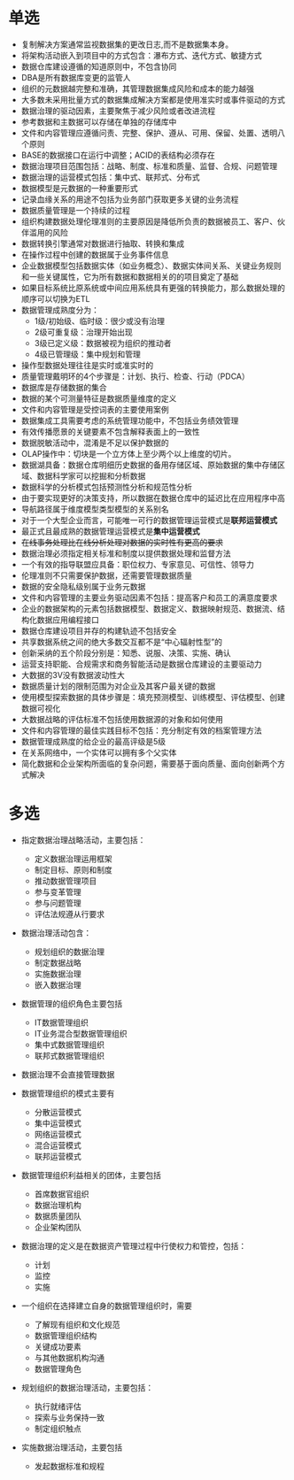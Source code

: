 # 单选

- 复制解决方案通常监视数据集的更改日志,而不是数据集本身。
- 将架构活动嵌入到项目中的方式包含：瀑布方式、迭代方式、敏捷方式
- 数据仓库建设遵循的知道原则中，不包含协同
- DBA是所有数据库变更的监管人
- 组织的元数据越完整和准确，其管理数据集成风险和成本的能力越强
- 大多数未采用批量方式的数据集成解决方案都是使用准实时或事件驱动的方式
- 数据治理的驱动因素，主要聚焦于减少风险或者改进流程
- 参考数据和主数据可以存储在单独的存储库中
- 文件和内容管理应遵循问责、完整、保护、遵从、可用、保留、处置、透明八个原则
- BASE的数据接口在运行中调整；ACID的表结构必须存在
- 数据治理项目范围包括：战略、制度、标准和质量、监督、合规、问题管理
- 数据治理的运营模式包括：集中式、联邦式、分布式
- 数据模型是元数据的一种重要形式
- 记录血缘关系的用途不包括为业务部门获取更多关键的业务流程
- 数据质量管理是一个持续的过程
- 组织构建数据处理伦理准则的主要原因是降低所负责的数据被员工、客户、伙伴滥用的风险
- 数据转换引擎通常对数据进行抽取、转换和集成
- 在操作过程中创建的数据属于业务事件信息
- 企业数据模型包括数据实体（如业务概念）、数据实体间关系、关键业务规则和一些关键属性，它为所有数据和数据相关的的项目奠定了基础
- 如果目标系统比原系统或中间应用系统具有更强的转换能力，那么数据处理的顺序可以切换为ETL
- 数据管理成熟度分为：
  - 1级/初始级、临时级：很少或没有治理
  - 2级可重复级：治理开始出现
  - 3级已定义级：数据被视为组织的推动者
  - 4级已管理级：集中规划和管理
- 操作型数据处理往往是实时或准实时的
- 质量管理戴明环的4个步骤是：计划、执行、检查、行动（PDCA）
- 数据库是存储数据的集合
- 数据的某个可测量特征是数据质量维度的定义
- 文件和内容管理是受控词表的主要使用案例
- 数据集成工具需要考虑的系统管理功能中，不包括业务绩效管理
- 有效传播愿景的关键要素不包含解释表面上的一致性
- 数据脱敏活动中，混淆是不足以保护数据的
- OLAP操作中：切块是一个立方体上至少两个以上维度的切片。
- 数据湖具备：数据仓库明细历史数据的备用存储区域、原始数据的集中存储区域、数据科学家可以挖掘和分析数据
- 数据科学的分析模式包括预测性分析和规范性分析
- 由于要实现更好的决策支持，所以数据在数据仓库中的延迟比在应用程序中高
- 导航路径属于维度模型类型模型的关系别名
- 对于一个大型企业而言，可能唯一可行的数据管理运营模式是**联邦运营模式**
- 最正式且最成熟的数据管理运营模式是**集中运营模式**
- ~~在线事务处理比在线分析处理对数据的实时性有更高的要求~~
- 数据治理必须指定相关标准和制度以提供数据处理和监督方法
- 一个有效的指导联盟应具备：职位权力、专家意见、可信性、领导力
- 伦理准则不只需要保护数据，还需要管理数据质量
- 数据的安全隐私级别属于业务元数据
- 文件和内容管理的主要业务驱动因素不包括：提高客户和员工的满意度要求
- 企业的数据架构的元素包括数据模型、数据定义、数据映射规范、数据流、结构化数据应用编程接口
- 数据仓库建设项目并存的构建轨迹不包括安全
- 共享数据系统之间的绝大多数交互都不是“中心辐射性型”的
- 创新采纳的五个阶段分别是：知悉、说服、决策、实施、确认
- 运营支持职能、合规需求和商务智能活动是数据仓库建设的主要驱动力
- 大数据的3V没有数据波动性大
- 数据质量计划的限制范围为对企业及其客户最关键的数据
- 使用模型探索数据的具体步骤是：填充预测模型、训练模型、评估模型、创建数据可视化
- 大数据战略的评估标准不包括使用数据源的对象和如何使用
- 文件和内容管理的最佳实践目标不包括：充分制定有效的档案管理方法
- 数据管理成熟度的给企业的最高评级是5级
- 在关系网络中，一个实体可以拥有多个父实体
- 简化数据和企业架构所面临的复杂问题，需要基于面向质量、面向创新两个方式解决

# 多选

- 指定数据治理战略活动，主要包括：

  - 定义数据治理运用框架
  - 制定目标、原则和制度
  - 推动数据管理项目
  - 参与变革管理
  - 参与问题管理
  - 评估法规遵从行要求
- 数据治理活动包含：

  - 规划组织的数据治理
  - 制定数据战略
  - 实施数据治理
  - 嵌入数据治理
- 数据管理的组织角色主要包括

  - IT数据管理组织
  - IT业务混合型数据管理组织
  - 集中式数据管理组织
  - 联邦式数据管理组织
- 数据治理不会直接管理数据
- 数据管理组织的模式主要有

  - 分散运营模式
  - 集中运营模式
  - 网络运营模式
  - 混合运营模式
  - 联邦运营模式
- 数据管理组织利益相关的团体，主要包括

  - 首席数据官组织
  - 数据治理机构
  - 数据质量团队
  - 企业架构团队
- 数据治理的定义是在数据资产管理过程中行使权力和管控，包括：

  - 计划
  - 监控
  - 实施
- 一个组织在选择建立自身的数据管理组织时，需要

  - 了解现有组织和文化规范
  - 数据管理组织结构
  - 关键成功要素
  - 与其他数据机构沟通
  - 数据管理角色
- 规划组织的数据治理活动，主要包括：

  - 执行就绪评估
  - 探索与业务保持一致
  - 制定组织触点
- 实施数据治理活动，主要包括

  - 发起数据标准和规程
